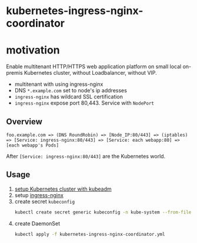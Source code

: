 # kubernetes-ingress-nginx-coordinator

# motivation

Enable multitenant HTTP/HTTPS web application platform
on small local on-premis Kubernetes cluster, without Loadbalancer, without VIP.

- multitenant with using ingress-nginx
- DNS `*.example.com` set to node's ip addresses
- `ingress-nginx` has wildcard SSL certification
- `ingress-nginx` expose port 80,443. Service with `NodePort`

## Overview

```
foo.example.com => (DNS RoundRobin) => [Node_IP:80/443] => (iptables) => [Service: ingress-nginx:80/443] => [Service: each webapp:80] => [each webapp's Pods]
```

After `[Service: ingress-nginx:80/443]` are the Kubernetes world.

## Usage

1. [setup Kubernetes cluster with kubeadm](https://kubernetes.io/docs/setup/independent/create-cluster-kubeadm/)
1. setup [ingress-nginx](https://github.com/kubernetes/ingress-nginx)
1. create secret `kubeconfig`
    ```bash
    kubectl create secret generic kubeconfig -n kube-system --from-file=kubeconfig=/etc/kubernetes/admin.conf
    ```
1. create DaemonSet
    ```bash
    kubectl apply -f kubernetes-ingress-nginx-coordinator.yml
    ```
